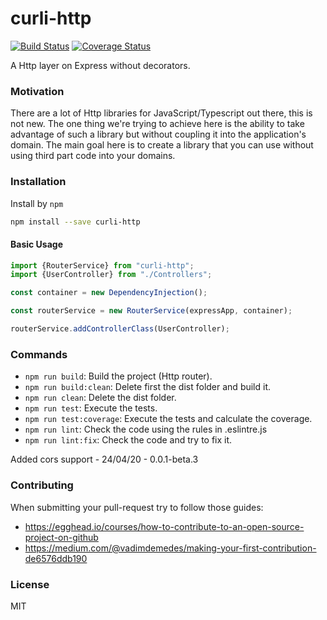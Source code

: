 # curli-http

[![Build Status](https://travis-ci.org/CarlosCraviotto/curli-http.svg?branch=master)](https://travis-ci.com/github/CarlosCraviotto/curli-http)
[![Coverage Status](https://coveralls.io/repos/github/CarlosCraviotto/curli-http/badge.svg?branch=master&cach=ff)](https://coveralls.io/github/CarlosCraviotto/curli-http?branch=master)


A Http layer on Express without decorators.

### Motivation
There are a lot of Http libraries for JavaScript/Typescript out there, this is not new.  The one thing we're trying to achieve here is the ability to take advantage of such a library but without coupling it into the application's domain. The main goal here is to create a library that you can use without using third part code into your domains.

### Installation

Install by `npm`

```sh
npm install --save curli-http
```
#### Basic Usage

```typescript
import {RouterService} from "curli-http";
import {UserController} from "./Controllers";

const container = new DependencyInjection();

const routerService = new RouterService(expressApp, container);

routerService.addControllerClass(UserController);

```



### Commands

 - `npm run build`: Build the project (Http router).
 - `npm run build:clean`: Delete first the dist folder and build it.
 - `npm run clean`: Delete the dist folder.
 - `npm run test`: Execute the tests.
 - `npm run test:coverage`:  Execute the tests and calculate the coverage.
 - `npm run lint`: Check the code using the rules in .eslintre.js
 - `npm run lint:fix`: Check the code and try to fix it.



Added cors support - 24/04/20 - 0.0.1-beta.3

### Contributing

When submitting your pull-request try to follow those guides:

- https://egghead.io/courses/how-to-contribute-to-an-open-source-project-on-github
- https://medium.com/@vadimdemedes/making-your-first-contribution-de6576ddb190



### License

MIT